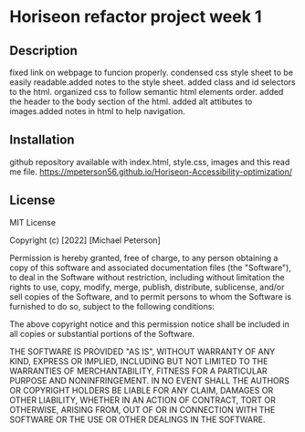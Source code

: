 # Horiseon refactor project week 1

## Description

fixed link on webpage to funcion properly. condensed css style sheet to be easily readable.added notes to the style sheet. added class and id selectors to the html. organized css to follow semantic html elements order. added the header to the body section of the html. added alt attibutes to images.added notes in html to help navigation.



## Installation
github repository available with index.html, style.css, images and this read me file. 
https://mpeterson56.github.io/Horiseon-Accessibility-optimization/



## License

MIT License

Copyright (c) [2022] [Michael Peterson]

Permission is hereby granted, free of charge, to any person obtaining a copy
of this software and associated documentation files (the "Software"), to deal
in the Software without restriction, including without limitation the rights
to use, copy, modify, merge, publish, distribute, sublicense, and/or sell
copies of the Software, and to permit persons to whom the Software is
furnished to do so, subject to the following conditions:

The above copyright notice and this permission notice shall be included in all
copies or substantial portions of the Software.

THE SOFTWARE IS PROVIDED "AS IS", WITHOUT WARRANTY OF ANY KIND, EXPRESS OR
IMPLIED, INCLUDING BUT NOT LIMITED TO THE WARRANTIES OF MERCHANTABILITY,
FITNESS FOR A PARTICULAR PURPOSE AND NONINFRINGEMENT. IN NO EVENT SHALL THE
AUTHORS OR COPYRIGHT HOLDERS BE LIABLE FOR ANY CLAIM, DAMAGES OR OTHER
LIABILITY, WHETHER IN AN ACTION OF CONTRACT, TORT OR OTHERWISE, ARISING FROM,
OUT OF OR IN CONNECTION WITH THE SOFTWARE OR THE USE OR OTHER DEALINGS IN THE
SOFTWARE.


